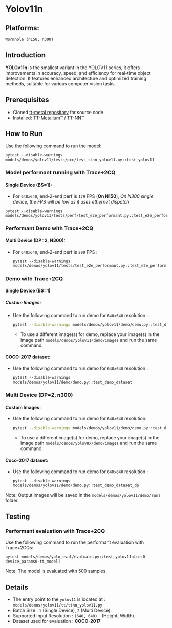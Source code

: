 # Yolov11n

## Platforms:
    Wormhole (n150, n300)

## Introduction
**YOLOv11n** is the smallest variant in the YOLOV11 series, it offers improvements in accuracy, speed, and efficiency for real-time object detection. It features enhanced architecture and optimized training methods, suitable for various computer vision tasks.

## Prerequisites
- Cloned [tt-metal repository](https://github.com/tenstorrent/tt-metal) for source code
- Installed: [TT-Metalium™ / TT-NN™](https://github.com/tenstorrent/tt-metal/blob/main/INSTALLING.md)

## How to Run
Use the following command to run the model:
```
pytest --disable-warnings models/demos/yolov11/tests/pcc/test_ttnn_yolov11.py::test_yolov11
```

### Model performant running with Trace+2CQ
#### Single Device (BS=1):
- For `640x640`, end-2-end perf is `179` FPS (**On N150**), _On N300 single device, the FPS will be low as it uses ethernet dispatch_
```
pytest --disable-warnings models/demos/yolov11/tests/perf/test_e2e_performant.py::test_e2e_performant
```

### Performant Demo with Trace+2CQ
#### Multi Device (DP=2, N300):
- For `640x640`, end-2-end perf is `290` FPS :
  ```
  pytest --disable-warnings models/demos/yolov11/tests/test_e2e_performant.py::test_e2e_performant_dp
  ```

### Demo with Trace+2CQ

#### Single Device (BS=1)
##### Custom Images:
- Use the following command to run demo for `640x640` resolution :
  ```bash
  pytest --disable-warnings models/demos/yolov11/demo/demo.py::test_demo
  ```
  - To use a different image(s) for demo, replace your image(s) in the image path `models/demos/yolov11/demo/images` and run the same command.

#### COCO-2017 dataset:
- Use the following command to run demo for `640x640` resolution :
  ```
  pytest --disable-warnings models/demos/yolov11/demo/demo.py::test_demo_dataset
  ```

### Multi Device (DP=2, n300)
#### Custom Images:
- Use the following command to run demo for `640x640` resolution:
  ```bash
  pytest --disable-warnings models/demos/yolov11/demo/demo.py::test_demo_dp
  ```
  - To use a different image(s) for demo, replace your image(s) in the image path `models/demos/yolov8x/demo/images` and run the same command.

#### Coco-2017 dataset:
- Use the following command to run demo for `640x640` resolution :
  ```
  pytest --disable-warnings models/demos/yolov11/demo/demo.py::test_demo_dataset_dp
  ```

Note: Output images will be saved in the `models/demos/yolov11/demo/runs` folder.

## Testing
### Performant evaluation with Trace+2CQ

Use the following command to run the performant evaluation with Trace+2CQs:
```
pytest models/demos/yolo_eval/evaluate.py::test_yolov11n[res0-device_params0-tt_model]
```
Note: The model is evaluated with 500 samples.

## Details
- The entry point to the `yolov11` is located at : `models/demos/yolov11/tt/ttnn_yolov11.py`
- Batch Size : `1` (Single Device), `2` (Multi Device).
- Supported Input Resolution : `(640, 640)` - (Height, Width).
- Dataset used for evaluation : **COCO-2017**
